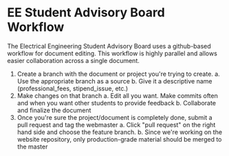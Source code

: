 EE Student Advisory Board Workflow
=====================================

The Electrical Engineering Student Advisory Board uses a github-based workflow 
for document editing. This workflow is highly parallel and allows easier collaboration
across a single document.

1. Create a branch with the document or project you're trying to create.
    a. Use the appropriate branch as a source
    b. Give it a descriptive name (professional_fees, stipend_issue, etc.) 
2. Make changes on that branch
    a. Edit all you want. Make commits often and when you want other students to provide feedback 
    b. Collaborate and finalize the document
3. Once you're sure the project/document is completely done, submit a pull request and tag the webmaster
    a. Click "pull request" on the right hand side and choose the feature branch.
    b. Since we're working on the website repository, only production-grade material should be merged to the master

